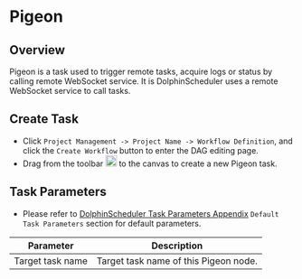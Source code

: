 # Pigeon

## Overview

Pigeon is a task used to trigger remote tasks, acquire logs or status by calling remote WebSocket service. It is DolphinScheduler uses a remote WebSocket service to call tasks.

## Create Task

- Click `Project Management -> Project Name -> Workflow Definition`, and click the `Create Workflow` button to enter the DAG editing page.
- Drag from the toolbar <img src="../../../../img/pigeon.png" width="20"/> to the canvas to create a new Pigeon task.

## Task Parameters

- Please refer to [DolphinScheduler Task Parameters Appendix](appendix.md) `Default Task Parameters` section for default parameters.

|  **Parameter**   |            **Description**            |
|------------------|---------------------------------------|
| Target task name | Target task name of this Pigeon node. |

